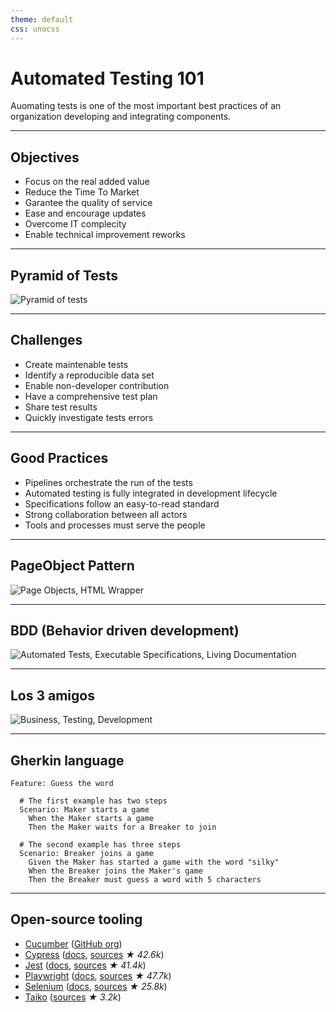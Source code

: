 ```yaml
---
theme: default
css: unocss
---
```


# Automated Testing 101

Auomating tests is one of the most important best practices of an organization developing and integrating components.

---

## Objectives

* Focus on the real added value
* Reduce the Time To Market
* Garantee the quality of service
* Ease and encourage updates
* Overcome IT complecity
* Enable technical improvement reworks

---

## Pyramid of Tests

![Pyramid of tests](https://martinfowler.com/articles/practical-test-pyramid/testPyramid.png)

---

## Challenges

* Create maintenable tests
* Identify a reproducible data set
* Enable non-developer contribution
* Have a comprehensive test plan
* Share test results
* Quickly investigate tests errors

---

## Good Practices

* Pipelines orchestrate the run of the tests
* Automated testing is fully integrated in development lifecycle
* Specifications follow an easy-to-read standard
* Strong collaboration between all actors
* Tools and processes must serve the people

---

## PageObject Pattern

![Page Objects, HTML Wrapper](https://www.martinfowler.com/bliki/images/pageObject/pageObject.png)

---

## BDD (Behavior driven development)

![Automated Tests, Executable Specifications, Living Documentation](https://i.imgur.com/Kpxju8c.png)

---

## Los 3 amigos

![Business, Testing, Development](https://dgage01.files.wordpress.com/2021/04/bdd-three-amigos.png)

---

## Gherkin language

```gherkin
Feature: Guess the word

  # The first example has two steps
  Scenario: Maker starts a game
    When the Maker starts a game
    Then the Maker waits for a Breaker to join

  # The second example has three steps
  Scenario: Breaker joins a game
    Given the Maker has started a game with the word "silky"
    When the Breaker joins the Maker's game
    Then the Breaker must guess a word with 5 characters
```

---

## Open-source tooling

* [Cucumber](https://cucumber.io/) ([GitHub org](https://github.com/cucumber))
* [Cypress](https://www.cypress.io/) ([docs](https://docs.cypress.io/), [sources](https://github.com/cypress-io/cypress) _★ 42.6k_)
* [Jest](https://jestjs.io/) ([docs](https://jestjs.io/docs/getting-started), [sources](https://github.com/facebook/jest) _★ 41.4k_)
* [Playwright](https://playwright.dev/) ([docs](https://playwright.dev/docs/intro), [sources](https://github.com/microsoft/playwright) _★ 47.7k_)
* [Selenium](https://www.selenium.dev/) ([docs](https://www.selenium.dev/documentation/), [sources](https://github.com/SeleniumHQ/selenium) _★ 25.8k_)
* [Taiko](https://taiko.dev/) ([sources](https://github.com/getgauge/taiko) _★ 3.2k_)
